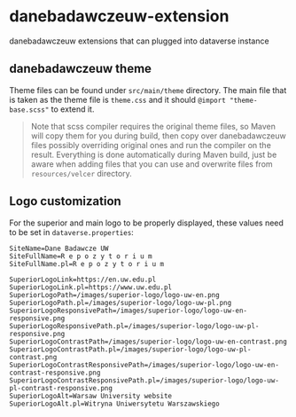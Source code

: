 # danebadawczeuw-extension
danebadawczeuw extensions that can plugged into dataverse instance 

## danebadawczeuw theme

Theme files can be found under `src/main/theme` directory.
The main file that is taken as the theme file is `theme.css` and it should `@import "theme-base.scss"` to extend it.

> Note that scss compiler requires the original theme files, so Maven will copy them for you during build,
> then copy over danebadawczeuw files possibly overriding original ones and run the compiler on the result. 
> Everything is done automatically during Maven build, just be aware when adding files that you can use
> and overwrite files from `resources/velcer` directory.

## Logo customization

For the superior and main logo to be properly displayed, these values need to be set in `dataverse.properties`:

```
SiteName=Dane Badawcze UW
SiteFullName=R e p o z y t o r i u m
SiteFullName.pl=R e p o z y t o r i u m

SuperiorLogoLink=https://en.uw.edu.pl
SuperiorLogoLink.pl=https://www.uw.edu.pl
SuperiorLogoPath=/images/superior-logo/logo-uw-en.png
SuperiorLogoPath.pl=/images/superior-logo/logo-uw-pl.png
SuperiorLogoResponsivePath=/images/superior-logo/logo-uw-en-responsive.png
SuperiorLogoResponsivePath.pl=/images/superior-logo/logo-uw-pl-responsive.png
SuperiorLogoContrastPath=/images/superior-logo/logo-uw-en-contrast.png
SuperiorLogoContrastPath.pl=/images/superior-logo/logo-uw-pl-contrast.png
SuperiorLogoContrastResponsivePath=/images/superior-logo/logo-uw-en-contrast-responsive.png
SuperiorLogoContrastResponsivePath.pl=/images/superior-logo/logo-uw-pl-contrast-responsive.png
SuperiorLogoAlt=Warsaw University website
SuperiorLogoAlt.pl=Witryna Uniwersytetu Warszawskiego
```
